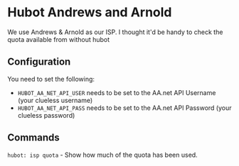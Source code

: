 # Hubot Andrews and Arnold

We use Andrews & Arnold as our ISP. I thought it'd be handy to check the quota available from without hubot

## Configuration

You need to set the following:

 - `HUBOT_AA_NET_API_USER` needs to be set to the AA.net API Username (your clueless username)
 - `HUBOT_AA_NET_API_PASS` needs to be set to the AA.net API Password (your clueless password)

## Commands

`hubot: isp quota` - Show how much of the quota has been used.
